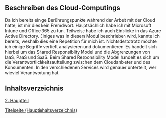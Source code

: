 ## Beschreiben des Cloud-Computings

Da ich bereits einige Berührungspunkte während der Arbeit mit der Cloud hatte, ist mir dies kein Fremdwort. Hauptsächlich habe ich mit Microsoft Intune und Office 365 zu tun. Teilweise habe ich auch Einblicke in das Azure Active Directory. Einiges was in diesem Modul beschrieben wird, kannte ich bereits, weshalb dies eine Repetition für mich ist. Nichtsdestotrotz möchte ich einige Begriffe vertieft analysieren und dokumentieren. Es handelt sich hierbei um das Shared Responsiblity Model und die Abgrenzungen von IaaS, PaaS und SaaS.
Beim Shared Responsibility Model handelt es sich um die Verantwortlichkeitsaufteilung zwischen dem Cloudanbieter und des Konsumenten. In den verschiedenen Services wird genauer unterteilt, wer wieviel Verantwortung hat.


## Inhaltsverzeichnis

[2. Hauptteil](./README.md)

[Titelseite (Hauptinhaltsverzeichnis)](../README.md)
